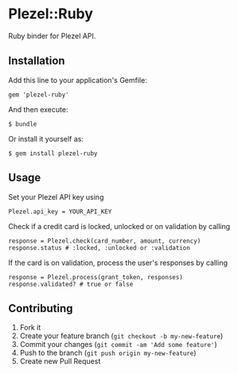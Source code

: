 # Plezel::Ruby

Ruby binder for Plezel API.

## Installation

Add this line to your application's Gemfile:

    gem 'plezel-ruby'

And then execute:

    $ bundle

Or install it yourself as:

    $ gem install plezel-ruby

## Usage

Set your Plezel API key using

    Plezel.api_key = YOUR_API_KEY

Check if a credit card is locked, unlocked or on validation by calling

    response = Plezel.check(card_number, amount, currency)
    response.status # :locked, :unlocked or :validation

If the card is on validation, process the user's responses by calling

    response = Plezel.process(grant_token, responses)
    response.validated? # true or false
    

## Contributing

1. Fork it
2. Create your feature branch (`git checkout -b my-new-feature`)
3. Commit your changes (`git commit -am 'Add some feature'`)
4. Push to the branch (`git push origin my-new-feature`)
5. Create new Pull Request
